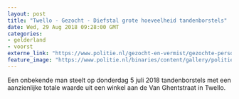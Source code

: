 ```yaml
---
layout: post
title: "Twello - Gezocht - Diefstal grote hoeveelheid tandenborstels"
date: Wed, 29 Aug 2018 09:28:00 GMT
categories: 
- gelderland 
- voorst 
externe_link: "https://www.politie.nl/gezocht-en-vermist/gezochte-personen/2018/augustus/02-oon/gld/diefstal-grote-hoeveelheid-tandenborstels.html"
feature_image: "https://www.politie.nl/binaries/content/gallery/politie/gezocht/verdachten/2018/augustus/02-on/2018306702-1.jpg"
---
```


Een onbekende man steelt op donderdag 5 juli 2018 tandenborstels met een aanzienlijke totale waarde uit een winkel aan de Van Ghentstraat in Twello.
